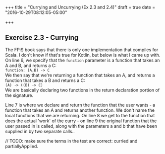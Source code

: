 +++
title = "Currying and Uncurrying (Ex 2.3 and 2.4)"
draft = true
date = "2016-10-29T08:12:05-05:00"

+++

## Exercise 2.3 - Currying

The FPiS book says that there is only one implementation that compiles for Scala. I don't know if
that's true for Kotlin, but below is what I came up with. On line 6, we specify that the `function`
parameter is a function that takes an A and B, and returns a C: <br/>`function: (A,B) -> C`<br/> We
then say that we're returning a function that takes an A, and returns a function that takes a B and
returns a C:<br/> `(A) -> ((B) -> C)`<br/> We are basically declaring two functions in the return
declaration portion of the signature. 

Line 7 is where we declare and return the function that the user wants - a function that takes an A
and returns another function. We don't name the local functions that we are returning. On line 8 we
get to the function that does the actual 'work' of the curry - on line 9 the original function that
the user passed in is called, along with the parameters a and b that have been supplied in by two
separate calls..

// TODO: make sure the terms in the test are correct: curried and partiallyApplied.

<script src="https://gist.github.com/bdavisx/70e44e80886a3075db80965c6fa7a076.js"></script>
